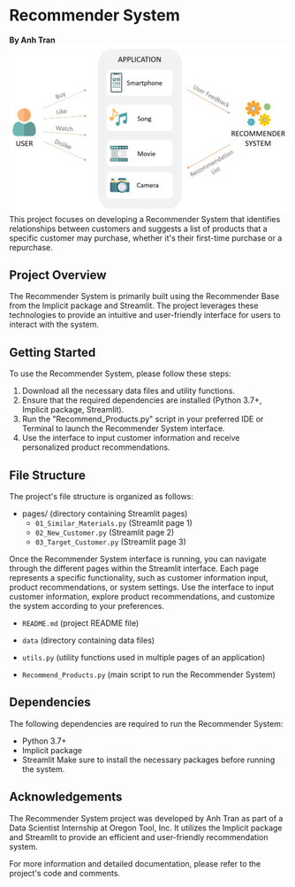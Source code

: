 # Recommender System
**By Anh Tran**
![alt text](applsci-10-05510-g001.webp)
This project focuses on developing a Recommender System that identifies relationships between customers and suggests a list of products that a specific customer may purchase, whether it's their first-time purchase or a repurchase.

## Project Overview
The Recommender System is primarily built using the Recommender Base from the Implicit package and Streamlit. The project leverages these technologies to provide an intuitive and user-friendly interface for users to interact with the system.

## Getting Started
To use the Recommender System, please follow these steps:

1. Download all the necessary data files and utility functions.
2. Ensure that the required dependencies are installed (Python 3.7+, Implicit package, Streamlit).
3. Run the "Recommend_Products.py" script in your preferred IDE or Terminal to launch the Recommender System interface.
4. Use the interface to input customer information and receive personalized product recommendations.

## File Structure
The project's file structure is organized as follows:
- pages/                     (directory containing Streamlit pages)
  - `01_Similar_Materials.py`                 (Streamlit page 1)
  - `02_New_Customer.py`                 (Streamlit page 2)
  - `03_Target_Customer.py`                 (Streamlit page 3)

Once the Recommender System interface is running, you can navigate through the different pages within the Streamlit interface. Each page represents a specific functionality, such as customer information input, product recommendations, or system settings. Use the interface to input customer information, explore product recommendations, and customize the system according to your preferences.

- `README.md`                  (project README file)

- `data`                      (directory containing data files)
- `utils.py`                   (utility functions used in multiple pages of an application)
- `Recommend_Products.py`      (main script to run the Recommender System)

## Dependencies
The following dependencies are required to run the Recommender System:

- Python 3.7+
- Implicit package
- Streamlit
Make sure to install the necessary packages before running the system.

## Acknowledgements
The Recommender System project was developed by Anh Tran as part of a Data Scientist Internship at Oregon Tool, Inc. It utilizes the Implicit package and Streamlit to provide an efficient and user-friendly recommendation system.

For more information and detailed documentation, please refer to the project's code and comments.
